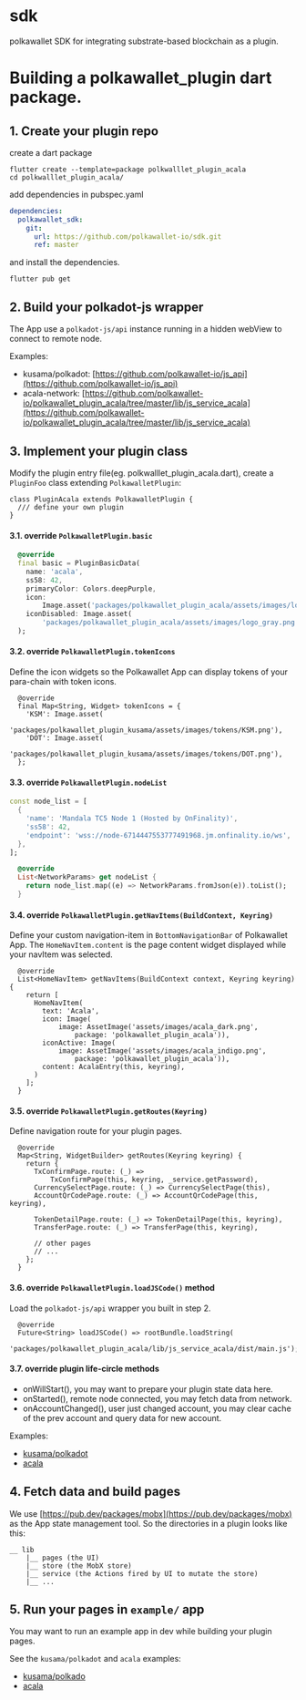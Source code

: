 # sdk
polkawallet SDK for integrating substrate-based blockchain as a plugin.

# Building a polkawallet_plugin dart package.

## 1. Create your plugin repo

create a dart package
```shell
flutter create --template=package polkwalllet_plugin_acala
cd polkwalllet_plugin_acala/
```
add dependencies in pubspec.yaml
```yaml
dependencies:
  polkawallet_sdk:
    git:
      url: https://github.com/polkawallet-io/sdk.git
      ref: master
```
and install the dependencies.
```shell
flutter pub get
```

## 2. Build your polkadot-js wrapper

The App use a `polkadot-js/api` instance running in a hidden webView
to connect to remote node.

Examples:
 - kusama/polkadot: [https://github.com/polkawallet-io/js_api](https://github.com/polkawallet-io/js_api)
 - acala-network: [https://github.com/polkawallet-io/polkawallet_plugin_acala/tree/master/lib/js_service_acala](https://github.com/polkawallet-io/polkawallet_plugin_acala/tree/master/lib/js_service_acala)

## 3. Implement your plugin class

Modify the plugin entry file(eg. polkwalllet_plugin_acala.dart),
create a `PluginFoo` class extending `PolkawalletPlugin`:
```
class PluginAcala extends PolkawalletPlugin {
  /// define your own plugin
}
```

#### 3.1. override `PolkawalletPlugin.basic`
```dart
  @override
  final basic = PluginBasicData(
    name: 'acala',
    ss58: 42,
    primaryColor: Colors.deepPurple,
    icon:
        Image.asset('packages/polkawallet_plugin_acala/assets/images/logo.png'),
    iconDisabled: Image.asset(
        'packages/polkawallet_plugin_acala/assets/images/logo_gray.png'),
  );
```

#### 3.2. override `PolkawalletPlugin.tokenIcons`
Define the icon widgets so the Polkawallet App can display tokens
of your para-chain with token icons.
```
  @override
  final Map<String, Widget> tokenIcons = {
    'KSM': Image.asset(
        'packages/polkawallet_plugin_kusama/assets/images/tokens/KSM.png'),
    'DOT': Image.asset(
        'packages/polkawallet_plugin_kusama/assets/images/tokens/DOT.png'),
  };
```

#### 3.3. override `PolkawalletPlugin.nodeList`

```dart
const node_list = [
  {
    'name': 'Mandala TC5 Node 1 (Hosted by OnFinality)',
    'ss58': 42,
    'endpoint': 'wss://node-6714447553777491968.jm.onfinality.io/ws',
  },
];
```
```dart
  @override
  List<NetworkParams> get nodeList {
    return node_list.map((e) => NetworkParams.fromJson(e)).toList();
  }
```

#### 3.4. override `PolkawalletPlugin.getNavItems(BuildContext, Keyring)`
Define your custom navigation-item in `BottomNavigationBar` of Polkawallet App.
The `HomeNavItem.content` is the page content widget displayed while your navItem was selected.
```
  @override
  List<HomeNavItem> getNavItems(BuildContext context, Keyring keyring) {
    return [
      HomeNavItem(
        text: 'Acala',
        icon: Image(
            image: AssetImage('assets/images/acala_dark.png',
                package: 'polkawallet_plugin_acala')),
        iconActive: Image(
            image: AssetImage('assets/images/acala_indigo.png',
                package: 'polkawallet_plugin_acala')),
        content: AcalaEntry(this, keyring),
      )
    ];
  }
```

#### 3.5. override `PolkawalletPlugin.getRoutes(Keyring)`
Define navigation route for your plugin pages.
```
  @override
  Map<String, WidgetBuilder> getRoutes(Keyring keyring) {
    return {
      TxConfirmPage.route: (_) =>
          TxConfirmPage(this, keyring, _service.getPassword),
      CurrencySelectPage.route: (_) => CurrencySelectPage(this),
      AccountQrCodePage.route: (_) => AccountQrCodePage(this, keyring),

      TokenDetailPage.route: (_) => TokenDetailPage(this, keyring),
      TransferPage.route: (_) => TransferPage(this, keyring),

      // other pages
      // ...
    };
  }
```

#### 3.6. override `PolkawalletPlugin.loadJSCode()` method
Load the `polkadot-js/api` wrapper you built in step 2.
```
  @override
  Future<String> loadJSCode() => rootBundle.loadString(
      'packages/polkawallet_plugin_acala/lib/js_service_acala/dist/main.js');
```

#### 3.7. override plugin life-circle methods
 - onWillStart(), you may want to prepare your plugin state data here.
 - onStarted(), remote node connected, you may fetch data from network.
 - onAccountChanged(), user just changed account, you may clear
 cache of the prev account and query data for new account.

Examples:
 - [kusama/polkadot](https://github.com/polkawallet-io/polkawallet_plugin_kusama/blob/master/lib/polkawallet_plugin_kusama.dart)
 - [acala](https://github.com/polkawallet-io/polkawallet_plugin_acala/blob/master/lib/polkawallet_plugin_acala.dart)

## 4. Fetch data and build pages

We use [https://pub.dev/packages/mobx](https://pub.dev/packages/mobx) as the App state management tool.
 So the directories in a plugin looks like this:

```
__ lib
    |__ pages (the UI)
    |__ store (the MobX store)
    |__ service (the Actions fired by UI to mutate the store)
    |__ ...
```

## 5. Run your pages in `example/` app
You may want to run an example app in dev while building your plugin pages.

See the `kusama/polkadot` and `acala` examples:
 - [kusama/polkado](https://github.com/polkawallet-io/polkawallet_plugin_kusama)
 - [acala](https://github.com/polkawallet-io/polkawallet_plugin_acala)